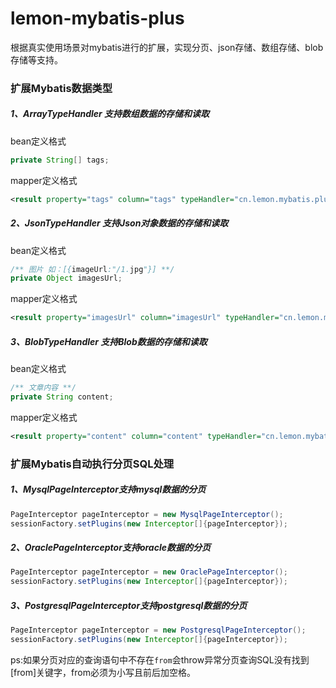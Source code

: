 # lemon-mybatis-plus
根据真实使用场景对mybatis进行的扩展，实现分页、json存储、数组存储、blob存储等支持。

### 扩展Mybatis数据类型

##### 1、ArrayTypeHandler 支持数组数据的存储和读取
bean定义格式
```java
private String[] tags;
```

mapper定义格式
```xml
<result property="tags" column="tags" typeHandler="cn.lemon.mybatis.plugin.ArrayTypeHandler"/>
```


##### 2、JsonTypeHandler 支持Json对象数据的存储和读取
bean定义格式
```java
/** 图片 如：[{imageUrl:"/1.jpg"}] **/
private Object imagesUrl;
```

mapper定义格式
```xml
<result property="imagesUrl" column="imagesUrl" typeHandler="cn.lemon.mybatis.plugin.JsonTypeHandler"/>
```

##### 3、BlobTypeHandler 支持Blob数据的存储和读取
bean定义格式
```java
/** 文章内容 **/
private String content;
```

mapper定义格式
```xml
<result property="content" column="content" typeHandler="cn.lemon.mybatis.plugin.BlobTypeHandler"/>
```

### 扩展Mybatis自动执行分页SQL处理
##### 1、MysqlPageInterceptor支持mysql数据的分页
```java
PageInterceptor pageInterceptor = new MysqlPageInterceptor();
sessionFactory.setPlugins(new Interceptor[]{pageInterceptor});
```

##### 2、OraclePageInterceptor支持oracle数据的分页
```java
PageInterceptor pageInterceptor = new OraclePageInterceptor();
sessionFactory.setPlugins(new Interceptor[]{pageInterceptor});
```

##### 3、PostgresqlPageInterceptor支持postgresql数据的分页
```java
PageInterceptor pageInterceptor = new PostgresqlPageInterceptor();
sessionFactory.setPlugins(new Interceptor[]{pageInterceptor});
```

ps:如果分页对应的查询语句中不存在` from `会throw异常分页查询SQL没有找到[from]关键字，from必须为小写且前后加空格。
